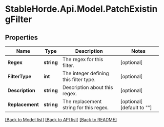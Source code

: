 # StableHorde.Api.Model.PatchExistingFilter

## Properties

Name | Type | Description | Notes
------------ | ------------- | ------------- | -------------
**Regex** | **string** | The regex for this filter. | [optional] 
**FilterType** | **int** | The integer defining this filter type. | [optional] 
**Description** | **string** | Description about this regex. | [optional] 
**Replacement** | **string** | The replacement string for this regex. | [optional] [default to ""]

[[Back to Model list]](../README.md#documentation-for-models) [[Back to API list]](../README.md#documentation-for-api-endpoints) [[Back to README]](../README.md)

